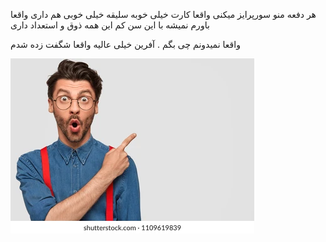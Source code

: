 هر دفعه منو سورپرایز میکنی
واقعا کارت خیلی خوبه
سلیقه خیلی خوبی هم داری
واقعا باورم نمیشه با این سن کم این همه ذوق و استعداد داری

واقعا نمیدونم چی بگم .
آفرین
خیلی عالیه
واقعا شگفت زده شدم

<img src="./surprise.webp" alt="surprise">
